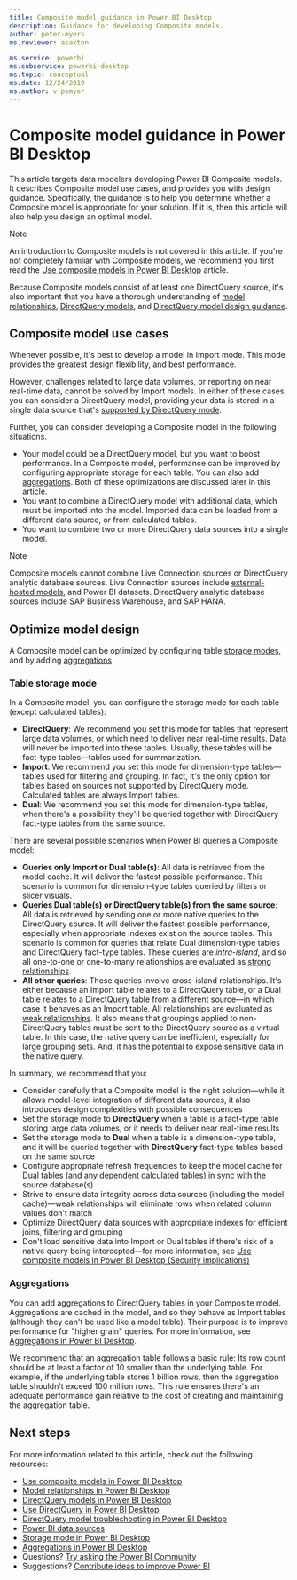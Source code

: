 ```yaml
---
title: Composite model guidance in Power BI Desktop
description: Guidance for developing Composite models.
author: peter-myers
ms.reviewer: asaxton

ms.service: powerbi
ms.subservice: powerbi-desktop
ms.topic: conceptual
ms.date: 12/24/2019
ms.author: v-pemyer
---
```


# Composite model guidance in Power BI Desktop

This article targets data modelers developing Power BI Composite models. It describes Composite model use cases, and provides you with design guidance. Specifically, the guidance is to help you determine whether a Composite model is appropriate for your solution. If it is, then this article will also help you design an optimal model.

> [!NOTE]
> An introduction to Composite models is not covered in this article. If you're not completely familiar with Composite models, we recommend you first read the [Use composite models in Power BI Desktop](../transform-model/desktop-composite-models.md) article.
>
> Because Composite models consist of at least one DirectQuery source, it's also important that you have a thorough understanding of [model relationships](../transform-mod../transform-mod../transform-model/desktop-relationships-understand.md), [DirectQuery models](../connect-data/desktop-directquery-about.md), and [DirectQuery model design guidance](directquery-model-guidance.md).

## Composite model use cases

Whenever possible, it's best to develop a model in Import mode. This mode provides the greatest design flexibility, and best performance.

However, challenges related to large data volumes, or reporting on near real-time data, cannot be solved by Import models. In either of these cases, you can consider a DirectQuery model, providing your data is stored in a single data source that's [supported by DirectQuery mode](../connect-data/power-bi-data-sources.md).

Further, you can consider developing a Composite model in the following situations.

- Your model could be a DirectQuery model, but you want to boost performance. In a Composite model, performance can be improved by configuring appropriate storage for each table. You can also add [aggregations](../transform-model/desktop-aggregations.md). Both of these optimizations are discussed later in this article.
- You want to combine a DirectQuery model with additional data, which must be imported into the model. Imported data can be loaded from a different data source, or from calculated tables.
- You want to combine two or more DirectQuery data sources into a single model.

> [!NOTE]
> Composite models cannot combine Live Connection sources or DirectQuery analytic database sources. Live Connection sources include [external-hosted models](../connect-data/service-datasets-understand.md#external-hosted-models), and Power BI datasets. DirectQuery analytic database sources include SAP Business Warehouse, and SAP HANA.

## Optimize model design

A Composite model can be optimized by configuring table [storage modes](../transform-model/desktop-storage-mode.md), and by adding [aggregations](../transform-model/desktop-aggregations.md).

### Table storage mode

In a Composite model, you can configure the storage mode for each table (except calculated tables):

- **DirectQuery**: We recommend you set this mode for tables that represent large data volumes, or which need to deliver near real-time results. Data will never be imported into these tables. Usually, these tables will be fact-type tables—tables used for summarization.
- **Import**: We recommend you set this mode for dimension-type tables—tables used for filtering and grouping. In fact, it's the only option for tables based on sources not supported by DirectQuery mode. Calculated tables are always Import tables.
- **Dual**: We recommend you set this mode for dimension-type tables, when there's a possibility they'll be queried together with DirectQuery fact-type tables from the same source.

There are several possible scenarios when Power BI queries a Composite model:

- **Queries only Import or Dual table(s)**: All data is retrieved from the model cache. It will deliver the fastest possible performance. This scenario is common for dimension-type tables queried by filters or slicer visuals.
- **Queries Dual table(s) or DirectQuery table(s) from the same source**: All data is retrieved by sending one or more native queries to the DirectQuery source. It will deliver the fastest possible performance, especially when appropriate indexes exist on the source tables. This scenario is common for queries that relate Dual dimension-type tables and DirectQuery fact-type tables. These queries are _intra-island_, and so all one-to-one or one-to-many relationships are evaluated as [strong relationships](../transform-mod../transform-mod../transform-model/desktop-relationships-understand.md#strong-relationships).
- **All other queries**: These queries involve cross-island relationships. It's either because an Import table relates to a DirectQuery table, or a Dual table relates to a DirectQuery table from a different source—in which case it behaves as an Import table. All relationships are evaluated as [weak relationships](../transform-mod../transform-mod../transform-model/desktop-relationships-understand.md#weak-relationships). It also means that groupings applied to non-DirectQuery tables must be sent to the DirectQuery source as a virtual table. In this case, the native query can be inefficient, especially for large grouping sets. And, it has the potential to expose sensitive data in the native query.

In summary, we recommend that you:

- Consider carefully that a Composite model is the right solution—while it allows model-level integration of different data sources, it also introduces design complexities with possible consequences
- Set the storage mode to **DirectQuery** when a table is a fact-type table storing large data volumes, or it needs to deliver near real-time results
- Set the storage mode to **Dual** when a table is a dimension-type table, and it will be queried together with **DirectQuery** fact-type tables based on the same source
- Configure appropriate refresh frequencies to keep the model cache for Dual tables (and any dependent calculated tables) in sync with the source database(s)
- Strive to ensure data integrity across data sources (including the model cache)—weak relationships will eliminate rows when related column values don't match
- Optimize DirectQuery data sources with appropriate indexes for efficient joins, filtering and grouping
- Don't load sensitive data into Import or Dual tables if there's risk of a native query being intercepted—for more information, see [Use composite models in Power BI Desktop (Security implications)](../transform-model/desktop-composite-models.md#security-implications)

### Aggregations

You can add aggregations to DirectQuery tables in your Composite model. Aggregations are cached in the model, and so they behave as Import tables (although they can't be used like a model table). Their purpose is to improve performance for "higher grain" queries. For more information, see [Aggregations in Power BI Desktop](../transform-model/desktop-aggregations.md).

We recommend that an aggregation table follows a basic rule: Its row count should be at least a factor of 10 smaller than the underlying table. For example, if the underlying table stores 1 billion rows, then the aggregation table shouldn't exceed 100 million rows. This rule ensures there's an adequate performance gain relative to the cost of creating and maintaining the aggregation table.

## Next steps

For more information related to this article, check out the following resources:

- [Use composite models in Power BI Desktop](../transform-model/desktop-composite-models.md)
- [Model relationships in Power BI Desktop](../transform-mod../transform-mod../transform-model/desktop-relationships-understand.md)
- [DirectQuery models in Power BI Desktop](../connect-data/desktop-directquery-about.md)
- [Use DirectQuery in Power BI Desktop](../connect-data/desktop-use-directquery.md)
- [DirectQuery model troubleshooting in Power BI Desktop](../connect-data/desktop-directquery-troubleshoot.md)
- [Power BI data sources](../connect-data/power-bi-data-sources.md)
- [Storage mode in Power BI Desktop](../transform-model/desktop-storage-mode.md)
- [Aggregations in Power BI Desktop](../transform-model/desktop-aggregations.md)
- Questions? [Try asking the Power BI Community](https://community.powerbi.com/)
- Suggestions? [Contribute ideas to improve Power BI](https://ideas.powerbi.com)
